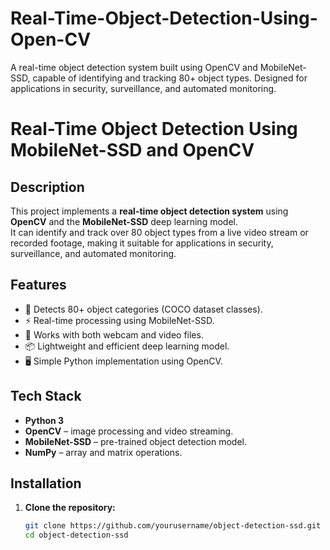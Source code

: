 # Real-Time-Object-Detection-Using-Open-CV
A real-time object detection system built using OpenCV and MobileNet-SSD, capable of identifying and tracking 80+ object types. Designed for applications in security, surveillance, and automated monitoring.
# Real-Time Object Detection Using MobileNet-SSD and OpenCV

## Description
This project implements a **real-time object detection system** using **OpenCV** and the **MobileNet-SSD** deep learning model.  
It can identify and track over 80 object types from a live video stream or recorded footage, making it suitable for applications in security, surveillance, and automated monitoring.

## Features
- 🎯 Detects 80+ object categories (COCO dataset classes).
- ⚡ Real-time processing using MobileNet-SSD.
- 🎥 Works with both webcam and video files.
- 📦 Lightweight and efficient deep learning model.
- 🖥️ Simple Python implementation using OpenCV.

## Tech Stack
- **Python 3**
- **OpenCV** – image processing and video streaming.
- **MobileNet-SSD** – pre-trained object detection model.
- **NumPy** – array and matrix operations.

## Installation
1. **Clone the repository:**
   ```bash
   git clone https://github.com/yourusername/object-detection-ssd.git
   cd object-detection-ssd
